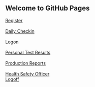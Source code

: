 ## Welcome to GitHub Pages

[Register](Register.html)<br>
<br>
[Daily_Checkin](Daily_Checkin.html)<br>
<br>
[Logon](Logon.html)<br>
<br>[Personal Test Results](Personaltestresults.html)
<br>
<br>[Production Reports](ProductionReports.html)<br>
<br>[Health Safety Officer](HSO.html)<br>
[Logoff](Logoff.html)

